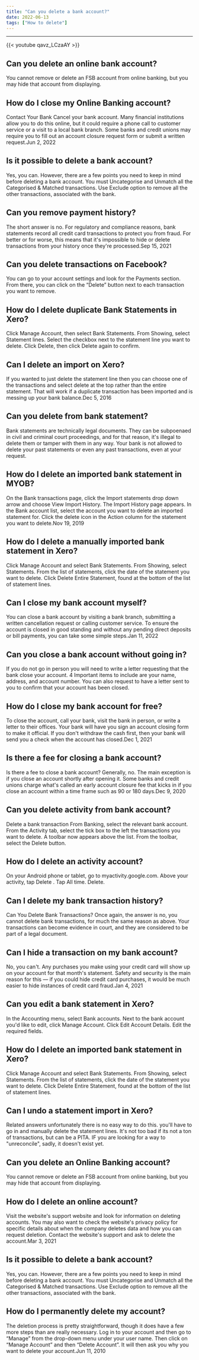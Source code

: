 ```yaml
---
title: "Can you delete a bank account?"
date: 2022-06-13
tags: ["How to delete"]
---
```


---
{{< youtube qavz_LCzaAY >}}
## Can you delete an online bank account?
You cannot remove or delete an FSB account from online banking, but you may hide that account from displaying.

## How do I close my Online Banking account?
Contact Your Bank Cancel your bank account. Many financial institutions allow you to do this online, but it could require a phone call to customer service or a visit to a local bank branch. Some banks and credit unions may require you to fill out an account closure request form or submit a written request.Jun 2, 2022

## Is it possible to delete a bank account?
Yes, you can. However, there are a few points you need to keep in mind before deleting a bank account. You must Uncategorise and Unmatch all the Categorised & Matched transactions. Use Exclude option to remove all the other transactions, associated with the bank.

## Can you remove payment history?
The short answer is no. For regulatory and compliance reasons, bank statements record all credit card transactions to protect you from fraud. For better or for worse, this means that it's impossible to hide or delete transactions from your history once they're processed.Sep 15, 2021

## Can you delete transactions on Facebook?
You can go to your account settings and look for the Payments section. From there, you can click on the “Delete” button next to each transaction you want to remove.

## How do I delete duplicate Bank Statements in Xero?
Click Manage Account, then select Bank Statements. From Showing, select Statement lines. Select the checkbox next to the statement line you want to delete. Click Delete, then click Delete again to confirm.

## Can I delete an import on Xero?
If you wanted to just delete the statement line then you can choose one of the transactions and select delete at the top rather than the entire statement. That will work if a duplicate transaction has been imported and is messing up your bank balance.Dec 5, 2016

## Can you delete from bank statement?
Bank statements are technically legal documents. They can be subpoenaed in civil and criminal court proceedings, and for that reason, it's illegal to delete them or tamper with them in any way. Your bank is not allowed to delete your past statements or even any past transactions, even at your request.

## How do I delete an imported bank statement in MYOB?
On the Bank transactions page, click the Import statements drop down arrow and choose View Import History. The Import History page appears. In the Bank account list, select the account you want to delete an imported statement for. Click the delete icon in the Action column for the statement you want to delete.Nov 19, 2019

## How do I delete a manually imported bank statement in Xero?
Click Manage Account and select Bank Statements. From Showing, select Statements. From the list of statements, click the date of the statement you want to delete. Click Delete Entire Statement, found at the bottom of the list of statement lines.

## Can I close my bank account myself?
You can close a bank account by visiting a bank branch, submitting a written cancellation request or calling customer service. To ensure the account is closed in good standing and without any pending direct deposits or bill payments, you can take some simple steps.Jan 11, 2022

## Can you close a bank account without going in?
If you do not go in person you will need to write a letter requesting that the bank close your account. 4 Important items to include are your name, address, and account number. You can also request to have a letter sent to you to confirm that your account has been closed.

## How do I close my bank account for free?
To close the account, call your bank, visit the bank in person, or write a letter to their offices. Your bank will have you sign an account closing form to make it official. If you don't withdraw the cash first, then your bank will send you a check when the account has closed.Dec 1, 2021

## Is there a fee for closing a bank account?
Is there a fee to close a bank account? Generally, no. The main exception is if you close an account shortly after opening it. Some banks and credit unions charge what's called an early account closure fee that kicks in if you close an account within a time frame such as 90 or 180 days.Dec 9, 2020

## Can you delete activity from bank account?
Delete a bank transaction From Banking, select the relevant bank account. From the Activity tab, select the tick box to the left the transactions you want to delete. A toolbar now appears above the list. From the toolbar, select the Delete button.

## How do I delete an activity account?
On your Android phone or tablet, go to myactivity.google.com. Above your activity, tap Delete . Tap All time. Delete.

## Can I delete my bank transaction history?
Can You Delete Bank Transactions? Once again, the answer is no, you cannot delete bank transactions, for much the same reason as above. Your transactions can become evidence in court, and they are considered to be part of a legal document.

## Can I hide a transaction on my bank account?
No, you can't. Any purchases you make using your credit card will show up on your account for that month's statement. Safety and security is the main reason for this — if you could hide credit card purchases, it would be much easier to hide instances of credit card fraud.Jan 4, 2021

## Can you edit a bank statement in Xero?
In the Accounting menu, select Bank accounts. Next to the bank account you'd like to edit, click Manage Account. Click Edit Account Details. Edit the required fields.

## How do I delete an imported bank statement in Xero?
Click Manage Account and select Bank Statements. From Showing, select Statements. From the list of statements, click the date of the statement you want to delete. Click Delete Entire Statement, found at the bottom of the list of statement lines.

## Can I undo a statement import in Xero?
Related answers unfortunately there is no easy way to do this. you'll have to go in and manually delete the statement lines. It's not too bad if its not a ton of transactions, but can be a PITA. IF you are looking for a way to "unreconcile", sadly, it doesn't exist yet.

## Can you delete an Online Banking account?
You cannot remove or delete an FSB account from online banking, but you may hide that account from displaying.

## How do I delete an online account?
Visit the website's support website and look for information on deleting accounts. You may also want to check the website's privacy policy for specific details about when the company deletes data and how you can request deletion. Contact the website's support and ask to delete the account.Mar 3, 2021

## Is it possible to delete a bank account?
Yes, you can. However, there are a few points you need to keep in mind before deleting a bank account. You must Uncategorise and Unmatch all the Categorised & Matched transactions. Use Exclude option to remove all the other transactions, associated with the bank.

## How do I permanently delete my account?
The deletion process is pretty straightforward, though it does have a few more steps than are really necessary. Log in to your account and then go to “Manage” from the drop-down menu under your user name. Then click on “Manage Account” and then “Delete Account”. It will then ask you why you want to delete your account.Jun 11, 2010

